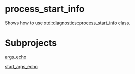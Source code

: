# process_start_info

Shows how to use [xtd::diagnostics::process_start_info](https://gammasoft71.github.io/xtd/reference_guides/latest/classxtd_1_1diagnostics_1_1process__start__info.html) class.

# Subprojects

[args_echo](args_echo/README.md)

[start_args_echo](start_args_echo/README.md)
